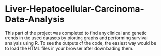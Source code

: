 # Liver-Hepatocellular-Carcinoma-Data-Analysis

This part of the project was completed to find any clinical and genetic trends in the used datasets by plotting graphs and performing survival analysis using R. To see the outputs of the code, the easiest way would be to load the HTML files in your browser after downloading them. 
